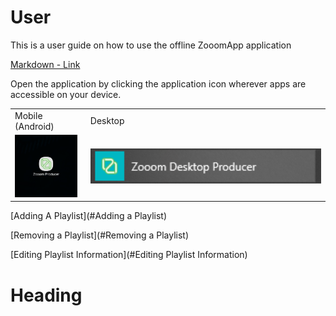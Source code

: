 # User 
This is a user guide on how to use the offline ZooomApp application

[Markdown - Link](#Heading)

Open the application by clicking the application icon wherever apps are accessible on your device.
    <table>
      <tr>
         <td>Mobile (Android)</td>
         <td>Desktop</td>
      </tr>
      <tr>
         <td><img src="https://github.com/Line98Dev/offline-video-editing/blob/master/Auxiliary%20Files/Android-Screenshots/Android-AppDrawer.jpg?raw=true" width="100"></td>
         <td><img src="https://github.com/Line98Dev/offline-video-editing/blob/master/Auxiliary%20Files/UWP-Screenshots/windows-start-menu-application.png" width="400"></td>
      </tr>
    </table>

[Adding A Playlist](#Adding a Playlist)

[Removing a Playlist](#Removing a Playlist)

[Editing Playlist Information](#Editing Playlist Information)

# Heading
